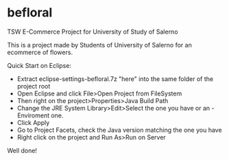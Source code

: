 # befloral
TSW E-Commerce Project for University of Study of Salerno

This is a project made by Students of University of Salerno for an ecommerce of flowers.

Quick Start on Eclipse:
- Extract eclipse-settings-befloral.7z "here" into the same folder of the project root
- Open Eclipse and click File>Open Project from FileSystem
- Then right on the project>Properties>Java Build Path
- Change the JRE System Library>Edit>Select the one you have or an - Enviroment one.
- Click Apply
- Go to Project Facets, check the Java version matching the one you have
- Right click on the project and Run As>Run on Server

Well done!
